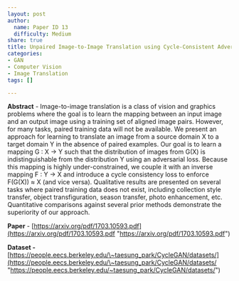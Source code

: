 ```yaml
---
layout: post
author:
  name: Paper ID 13
  difficulty: Medium
share: true
title: Unpaired Image-to-Image Translation using Cycle-Consistent Adversarial Networks
categories:
- GAN
- Computer Vision
- Image Translation
tags: []

---
```

**Abstract** - Image-to-image translation is a class of vision and graphics problems where the goal is to learn the mapping between an input image and an output image using a training set of aligned image pairs. However, for many tasks, paired training data will not be available. We present an approach for learning to translate an image from a source domain X to a target domain Y in the absence of paired examples. Our goal is to learn a mapping G : X → Y such that the distribution of images from G(X) is indistinguishable from the distribution Y using an adversarial loss. Because this mapping is highly under-constrained, we couple it with an inverse mapping F : Y → X and introduce a cycle consistency loss to enforce F(G(X)) ≈ X (and vice versa). Qualitative results are presented on several tasks where paired training data does not exist, including collection style transfer, object transfiguration, season transfer, photo enhancement, etc. Quantitative comparisons against several prior methods demonstrate the superiority of our approach.

**Paper** - [https://arxiv.org/pdf/1703.10593.pdf](https://arxiv.org/pdf/1703.10593.pdf "https://arxiv.org/pdf/1703.10593.pdf")

**Dataset -** [https://people.eecs.berkeley.edu/\~taesung_park/CycleGAN/datasets/](https://people.eecs.berkeley.edu/\~taesung_park/CycleGAN/datasets/ "https://people.eecs.berkeley.edu/~taesung_park/CycleGAN/datasets/")